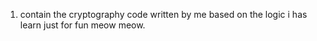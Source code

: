 1) contain the cryptography code written by me based on the logic i has learn just for fun meow meow.
